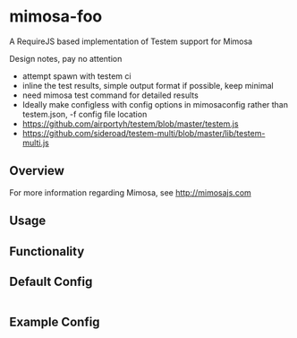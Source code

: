mimosa-foo
===========

A RequireJS based implementation of Testem support for Mimosa

Design notes, pay no attention

* attempt spawn with testem ci
* inline the test results, simple output format if possible, keep minimal
* need mimosa test command for detailed results
* Ideally make configless with config options in mimosaconfig rather than testem.json, -f config file location
* https://github.com/airportyh/testem/blob/master/testem.js
* https://github.com/sideroad/testem-multi/blob/master/lib/testem-multi.js


## Overview

For more information regarding Mimosa, see http://mimosajs.com

## Usage

## Functionality


## Default Config

```
```

## Example Config

```
```